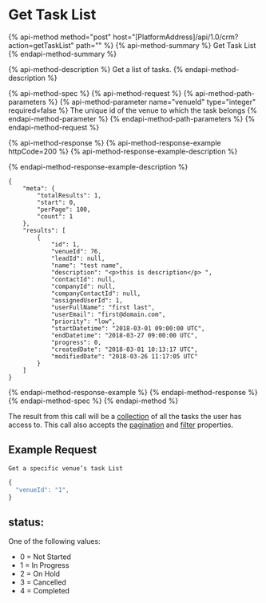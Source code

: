 # Get Task List

{% api-method method="post" host="\[PlatformAddress\]/api/1.0/crm?action=getTaskList" path="" %}
{% api-method-summary %}
Get Task List
{% endapi-method-summary %}

{% api-method-description %}
Get a list of tasks.
{% endapi-method-description %}

{% api-method-spec %}
{% api-method-request %}
{% api-method-path-parameters %}
{% api-method-parameter name="venueId" type="integer" required=false %}
The unique id of the venue to which the task belongs
{% endapi-method-parameter %}
{% endapi-method-path-parameters %}
{% endapi-method-request %}

{% api-method-response %}
{% api-method-response-example httpCode=200 %}
{% api-method-response-example-description %}

{% endapi-method-response-example-description %}

```text
{
    "meta": {
        "totalResults": 1,
        "start": 0,
        "perPage": 100,
        "count": 1
    },
    "results": [
        {
            "id": 1,
            "venueId": 76,
            "leadId": null,
            "name": "test name",
            "description": "<p>this is description</p> ",
            "contactId": null,
            "companyId": null,
            "companyContactId": null,
            "assignedUserId": 1,
            "userFullName": "first last",
            "userEmail": "first@domain.com",
            "priority": "low",
            "startDatetime": "2018-03-01 09:00:00 UTC",
            "endDatetime": "2018-03-27 09:00:00 UTC",
            "progress": 0,
            "createdDate": "2018-03-01 10:13:17 UTC",
            "modifiedDate": "2018-03-26 11:17:05 UTC"
        }
    ]
}
```
{% endapi-method-response-example %}
{% endapi-method-response %}
{% endapi-method-spec %}
{% endapi-method %}

The result from this call will be a [collection](../getting-started/interpreting-the-response/collections.md) of all the tasks the user has access to. This call also accepts the [pagination](../getting-started/interpreting-the-response/pagination.md) and [filter](../getting-started/interpreting-the-response/filtering.md) properties.

## Example Request

`Get a specific venue’s task List`

```javascript
{
  "venueId": "1",
}
```

## status:

One of the following values:

* 0 = Not Started
* 1 = In Progress
* 2 = On Hold
* 3 = Cancelled
* 4 = Completed

